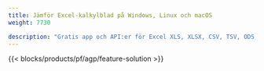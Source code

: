 ```yaml
---
title: Jämför Excel-kalkylblad på Windows, Linux och macOS 
weight: 7730

description: "Gratis app och API:er för Excel XLS, XLSX, CSV, TSV, ODS, SXC och FODS filjämförelse"
---
```

{{< blocks/products/pf/agp/feature-solution >}} 

